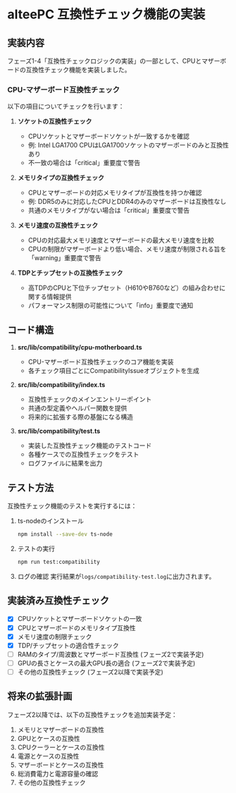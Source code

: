 # alteePC 互換性チェック機能の実装

## 実装内容

フェーズ1-4「互換性チェックロジックの実装」の一部として、CPUとマザーボードの互換性チェック機能を実装しました。

### CPU-マザーボード互換性チェック

以下の項目についてチェックを行います：

1. **ソケットの互換性チェック**
   - CPUソケットとマザーボードソケットが一致するかを確認
   - 例: Intel LGA1700 CPUはLGA1700ソケットのマザーボードのみと互換性あり
   - 不一致の場合は「critical」重要度で警告

2. **メモリタイプの互換性チェック**
   - CPUとマザーボードの対応メモリタイプが互換性を持つか確認
   - 例: DDR5のみに対応したCPUとDDR4のみのマザーボードは互換性なし
   - 共通のメモリタイプがない場合は「critical」重要度で警告

3. **メモリ速度の互換性チェック**
   - CPUの対応最大メモリ速度とマザーボードの最大メモリ速度を比較
   - CPUの制限がマザーボードより低い場合、メモリ速度が制限される旨を「warning」重要度で警告

4. **TDPとチップセットの互換性チェック**
   - 高TDPのCPUと下位チップセット（H610やB760など）の組み合わせに関する情報提供
   - パフォーマンス制限の可能性について「info」重要度で通知

## コード構造

1. **src/lib/compatibility/cpu-motherboard.ts**
   - CPU-マザーボード互換性チェックのコア機能を実装
   - 各チェック項目ごとにCompatibilityIssueオブジェクトを生成

2. **src/lib/compatibility/index.ts**
   - 互換性チェックのメインエントリーポイント
   - 共通の型定義やヘルパー関数を提供
   - 将来的に拡張する際の基盤になる構造

3. **src/lib/compatibility/test.ts**
   - 実装した互換性チェック機能のテストコード
   - 各種ケースでの互換性チェックをテスト
   - ログファイルに結果を出力

## テスト方法

互換性チェック機能のテストを実行するには：

1. ts-nodeのインストール
   ```bash
   npm install --save-dev ts-node
   ```

2. テストの実行
   ```bash
   npm run test:compatibility
   ```

3. ログの確認
   実行結果が`logs/compatibility-test.log`に出力されます。

## 実装済み互換性チェック

- [x] CPUソケットとマザーボードソケットの一致
- [x] CPUとマザーボードのメモリタイプ互換性
- [x] メモリ速度の制限チェック
- [x] TDP/チップセットの適合性チェック
- [ ] RAMのタイプ/周波数とマザーボード互換性 (フェーズ2で実装予定)
- [ ] GPUの長さとケースの最大GPU長の適合 (フェーズ2で実装予定)
- [ ] その他の互換性チェック (フェーズ2以降で実装予定)

## 将来の拡張計画

フェーズ2以降では、以下の互換性チェックを追加実装予定：

1. メモリとマザーボードの互換性
2. GPUとケースの互換性
3. CPUクーラーとケースの互換性
4. 電源とケースの互換性
5. マザーボードとケースの互換性
6. 総消費電力と電源容量の確認
7. その他の互換性チェック
